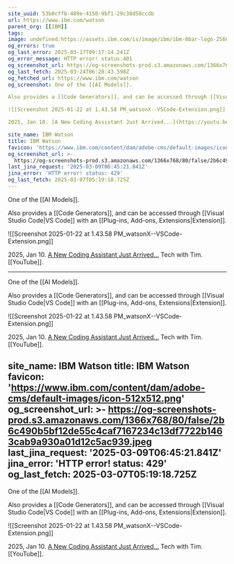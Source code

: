 ```yaml
---
site_uuid: 53b0cffb-489e-4150-9bf1-29c38d58ccdb
url: https://www.ibm.com/watson
parent_org: [[IBM]]
tags: 
image: undefined:https://assets.ibm.com/is/image/ibm/ibm-8bar-logo-2560x2560?$original
og_errors: true
og_last_error: 2025-03-17T09:17:14.241Z
og_error_message: HTTP error! status:401
og_screenshot_url: https://og-screenshots-prod.s3.amazonaws.com/1366x768/80/false/2b6c490b5bf12de55c4caf7167234c13df7722b1463cab9a930a01d12c5ac939.jpeg
og_last_fetch: 2025-03-24T06:28:43.598Z
og_fetched_url: https://www.ibm.com/watson
og_screenshot: One of the [[AI Models]]. 

Also provides a [[Code Generators]], and can be accessed through [[Visual Studio Code|VS Code]] with an [[Plug-ins,  Add-ons,  Extensions|Extension]]. 

![[Screenshot 2025-01-22 at 1.43.58 PM_watsonX--VSCode-Extension.png]]

2025, Jan 10. [A New Coding Assistant Just Arrived...](https://youtu.be/becL7_JrHSo?si=4m-FFAom6lIPcihK) Tech with Tim. [[YouTube]]. 

site_name: IBM Watson
title: IBM Watson
favicon: 'https://www.ibm.com/content/dam/adobe-cms/default-images/icon-512x512.png'
og_screenshot_url: >-
  https://og-screenshots-prod.s3.amazonaws.com/1366x768/80/false/2b6c490b5bf12de55c4caf7167234c13df7722b1463cab9a930a01d12c5ac939.jpeg
last_jina_request: '2025-03-09T06:45:21.841Z'
jina_error: 'HTTP error! status: 429'
og_last_fetch: 2025-03-07T05:19:18.725Z
---
```

One of the [[AI Models]]. 

Also provides a [[Code Generators]], and can be accessed through [[Visual Studio Code|VS Code]] with an [[Plug-ins,  Add-ons,  Extensions|Extension]]. 

![[Screenshot 2025-01-22 at 1.43.58 PM_watsonX--VSCode-Extension.png]]

2025, Jan 10. [A New Coding Assistant Just Arrived...](https://youtu.be/becL7_JrHSo?si=4m-FFAom6lIPcihK) Tech with Tim. [[YouTube]]. 

---
One of the [[AI Models]]. 

Also provides a [[Code Generators]], and can be accessed through [[Visual Studio Code|VS Code]] with an [[Plug-ins,  Add-ons,  Extensions|Extension]]. 

![[Screenshot 2025-01-22 at 1.43.58 PM_watsonX--VSCode-Extension.png]]

2025, Jan 10. [A New Coding Assistant Just Arrived...](https://youtu.be/becL7_JrHSo?si=4m-FFAom6lIPcihK) Tech with Tim. [[YouTube]]. 

site_name: IBM Watson
title: IBM Watson
favicon: 'https://www.ibm.com/content/dam/adobe-cms/default-images/icon-512x512.png'
og_screenshot_url: >-
  https://og-screenshots-prod.s3.amazonaws.com/1366x768/80/false/2b6c490b5bf12de55c4caf7167234c13df7722b1463cab9a930a01d12c5ac939.jpeg
last_jina_request: '2025-03-09T06:45:21.841Z'
jina_error: 'HTTP error! status: 429'
og_last_fetch: 2025-03-07T05:19:18.725Z
---
One of the [[AI Models]]. 

Also provides a [[Code Generators]], and can be accessed through [[Visual Studio Code|VS Code]] with an [[Plug-ins,  Add-ons,  Extensions|Extension]]. 

![[Screenshot 2025-01-22 at 1.43.58 PM_watsonX--VSCode-Extension.png]]

2025, Jan 10. [A New Coding Assistant Just Arrived...](https://youtu.be/becL7_JrHSo?si=4m-FFAom6lIPcihK) Tech with Tim. [[YouTube]]. 
